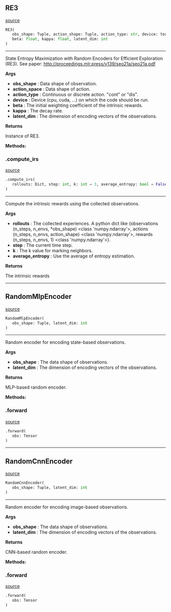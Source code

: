 #


## RE3
[source](https://github.com/BellmanProject/Hsuanwu/blob/main/hsuanwu/xplore/reward/re3.py/#L64)
```python 
RE3(
   obs_shape: Tuple, action_shape: Tuple, action_type: str, device: torch.device,
   beta: float, kappa: float, latent_dim: int
)
```


---
State Entropy Maximization with Random Encoders for Efficient Exploration (RE3). 
See paper: http://proceedings.mlr.press/v139/seo21a/seo21a.pdf


**Args**

* **obs_shape**  : Data shape of observation.
* **action_space**  : Data shape of action.
* **action_type**  : Continuous or discrete action. "cont" or "dis".
* **device**  : Device (cpu, cuda, ...) on which the code should be run.
* **beta**  : The initial weighting coefficient of the intrinsic rewards.
* **kappa**  : The decay rate.
* **latent_dim**  : The dimension of encoding vectors of the observations.


**Returns**

Instance of RE3.


**Methods:**


### .compute_irs
[source](https://github.com/BellmanProject/Hsuanwu/blob/main/hsuanwu/xplore/reward/re3.py/#L103)
```python
.compute_irs(
   rollouts: Dict, step: int, k: int = 3, average_entropy: bool = False
)
```

---
Compute the intrinsic rewards using the collected observations.


**Args**

* **rollouts**  : The collected experiences. A python dict like 
    {observations (n_steps, n_envs, *obs_shape) <class 'numpy.ndarray'>,
    actions (n_steps, n_envs, action_shape) <class 'numpy.ndarray'>,
    rewards (n_steps, n_envs, 1) <class 'numpy.ndarray'>}.
* **step**  : The current time step.
* **k**  : The k value for marking neighbors.
* **average_entropy**  : Use the average of entropy estimation.


**Returns**

The intrinsic rewards

----


## RandomMlpEncoder
[source](https://github.com/BellmanProject/Hsuanwu/blob/main/hsuanwu/xplore/reward/re3.py/#L43)
```python 
RandomMlpEncoder(
   obs_shape: Tuple, latent_dim: int
)
```


---
Random encoder for encoding state-based observations.


**Args**

* **obs_shape**  : The data shape of observations.
* **latent_dim**  : The dimension of encoding vectors of the observations.


**Returns**

MLP-based random encoder.


**Methods:**


### .forward
[source](https://github.com/BellmanProject/Hsuanwu/blob/main/hsuanwu/xplore/reward/re3.py/#L60)
```python
.forward(
   obs: Tensor
)
```


----


## RandomCnnEncoder
[source](https://github.com/BellmanProject/Hsuanwu/blob/main/hsuanwu/xplore/reward/re3.py/#L10)
```python 
RandomCnnEncoder(
   obs_shape: Tuple, latent_dim: int
)
```


---
Random encoder for encoding image-based observations.


**Args**

* **obs_shape**  : The data shape of observations.
* **latent_dim**  : The dimension of encoding vectors of the observations.


**Returns**

CNN-based random encoder.


**Methods:**


### .forward
[source](https://github.com/BellmanProject/Hsuanwu/blob/main/hsuanwu/xplore/reward/re3.py/#L35)
```python
.forward(
   obs: Tensor
)
```

